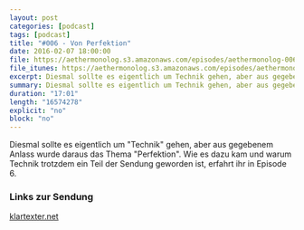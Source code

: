 ```yaml
---
layout: post
categories: [podcast]
tags: [podcast]
title: "#006 - Von Perfektion"
date: 2016-02-07 18:00:00
file: https://aethermonolog.s3.amazonaws.com/episodes/aethermonolog-006.mp3
file_itunes: https://aethermonolog.s3.amazonaws.com/episodes/aethermonolog-006.m4a
excerpt: Diesmal sollte es eigentlich um Technik gehen, aber aus gegebenem Anlass wurde daraus das Thema Perfektion. Wie es dazu kam und warum Technik trotzdem ein Teil der Sendung geworden ist, erfahrt ihr in Episode 6.
summary: Diesmal sollte es eigentlich um Technik gehen, aber aus gegebenem Anlass wurde daraus das Thema Perfektion. Wie es dazu kam und warum Technik trotzdem ein Teil der Sendung geworden ist, erfahrt ihr in Episode 6.
duration: "17:01"
length: "16574278"
explicit: "no"
block: "no"
---
```


Diesmal sollte es eigentlich um "Technik" gehen, aber aus gegebenem Anlass wurde daraus das Thema "Perfektion". Wie es dazu kam und warum Technik trotzdem ein Teil der Sendung geworden ist, erfahrt ihr in Episode 6.

### Links zur Sendung

[klartexter.net](http://klartexter.net)
